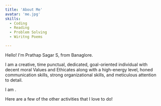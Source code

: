 ```yaml
---
title: 'About Me'
avatar: 'me.jpg'
skills:
  - Coding
  - Reading
  - Problem Solving
  - Wiritng Poems

---
```


Hello! I'm Prathap Sagar S, from Banaglore.

I am a creative, time punctual, dedicated, goal-oriented individual with decent moral Values and Ethicates along with a high-energy level, honed communication skills, strong organizational skills, and meticulous attention to detail.

I am .


Here are a few of the other activities that I love to do!
